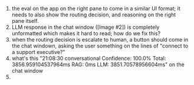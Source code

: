 1. the eval on the app on the right pane to come in a similar UI format; it needs
   to also show the routing decision, and reasoning on the right pane itself. 
  2. LLM response in the chat window ([Image #2]) is completely unformatted which 
  makes it hard to read; how do we fix this?
  3. when the routing decision is escalate to human, a button should come in the chat windown, asking the user something on the lines of "connect to a support executive?"
  4. what's this "21:08:30
conversational Confidence: 100.0%
Total: 3856.959104537964ms
RAG: 0ms
LLM: 3851.70578956604ms" on the chat window
5. 